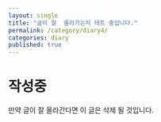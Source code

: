 ```yaml
---
layout: single
title: "글이 잘  올라가는지 테트 중입니다."
permalink: /category/diary4/
categories: diary
published: true
---
```


# 작성중

만약 글이 잘  올라간다면 이  글은 삭제 될  것입니다.
